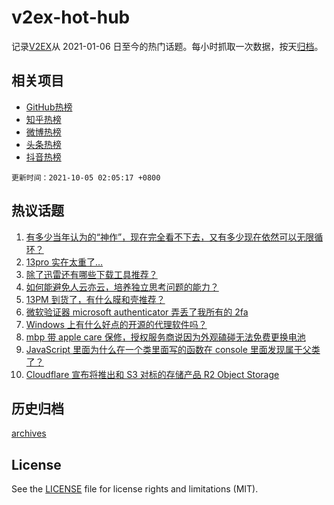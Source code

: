 # v2ex-hot-hub

 记录[V2EX](https://www.v2ex.com/)从 2021-01-06 日至今的热门话题。每小时抓取一次数据，按天[归档](archives)。
 
 ## 相关项目

- [GitHub热榜](https://github.com/snaildev/github-hot-hub)
- [知乎热榜](https://github.com/snaildev/zhihu-hot-hub)
- [微博热榜](https://github.com/snaildev/weibo-hot-hub)
- [头条热榜](https://github.com/snaildev/toutiao-hot-hub)
- [抖音热榜](https://github.com/snaildev/douyin-hot-hub)


 `更新时间：2021-10-05 02:05:17 +0800`

## 热议话题

1. [有多少当年认为的“神作”，现在完全看不下去，又有多少现在依然可以无限循环？](https://www.v2ex.com/t/805834)
1. [13pro 实在太重了…](https://www.v2ex.com/t/805830)
1. [除了迅雷还有哪些下载工具推荐？](https://www.v2ex.com/t/805824)
1. [如何能避免人云亦云，培养独立思考问题的能力？](https://www.v2ex.com/t/805850)
1. [13PM 到货了，有什么膜和壳推荐？](https://www.v2ex.com/t/805848)
1. [微软验证器 microsoft authenticator 弄丢了我所有的 2fa](https://www.v2ex.com/t/805856)
1. [Windows 上有什么好点的开源的代理软件吗？](https://www.v2ex.com/t/805833)
1. [mbp 带 apple care 保修，授权服务商说因为外观磕碰无法免费更换电池](https://www.v2ex.com/t/805831)
1. [JavaScript 里面为什么在一个类里面写的函数在 console 里面发现属于父类了？](https://www.v2ex.com/t/805883)
1. [Cloudflare 宣布将推出和 S3 对标的存储产品 R2 Object Storage](https://www.v2ex.com/t/805868)

## 历史归档

[archives](archives)

## License

See the [LICENSE](LICENSE) file for license rights and limitations (MIT).
